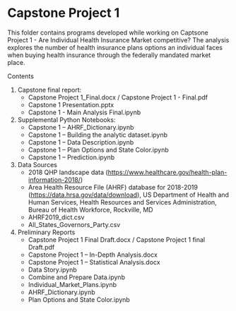 # Capstone Project 1

This folder contains programs developed while working on Captsone Project 1 - Are Individual Health Insurance Market competitive? The analysis explores the number of health insurance plans options an individual faces when buying health insurance through the federally mandated market place.

Contents
1. Capstone final report: 
    - Capstone Project 1_Final.docx / Capstone Project 1 - Final.pdf
    - Capstone 1 Presentation.pptx
    - Capstone 1 - Main Analysis Final.ipynb
2. Supplemental Python Notebooks:
    - Capstone 1 – AHRF_Dictionary.ipynb
    - Capstone 1 – Building the analytic dataset.ipynb
    - Capstone 1 – Data Description.ipynb
    - Capstone 1 – Plan Options and State Color.ipynb
    - Capstone 1 – Prediction.ipynb
3. Data Sources
    - 2018 QHP landscape data (https://www.healthcare.gov/health-plan-information-2018/)
    - Area Health Resource File (AHRF) database for 2018-2019 (https://data.hrsa.gov/data/download), US Department of Health and Human Services, Health Resources and Services Administration, Bureau of Health Workforce, Rockville, MD
    - AHRF2019_dict.csv
    - All_States_Governors_Party.csv
4. Preliminary Reports
    - Capstone Project 1 Final Draft.docx / Capstone Project 1 final Draft.pdf
    - Capstone Project 1 – In-Depth Analysis.docx
    - Capstone Project 1 – Statistical Analysis.docx
    - Data Story.ipynb
    - Combine and Prepare Data.ipynb
    - Individual_Market_Plans.ipynb
    - AHRF_Dictionary.ipynb
    - Plan Options and State Color.ipynb


